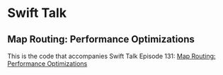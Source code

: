 # Swift Talk
## Map Routing: Performance Optimizations

This is the code that accompanies Swift Talk Episode 131: [Map Routing: Performance Optimizations](https://talk.objc.io/episodes/S01E131-performance-optimizations)
